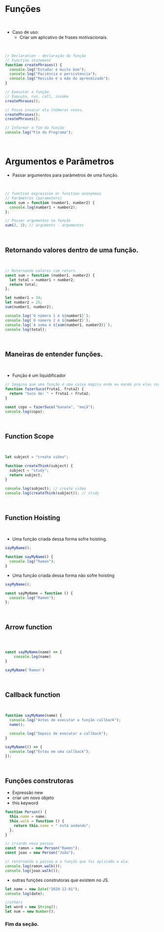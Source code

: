 # Funções

<br>

- Caso de uso:
  - Criar um aplicativo de frases motivacionais.

<br>

```js
// Declaration - declaração da função
// Function statement
function createPhrases() {
  console.log("Estudar é muito bom");
  console.log("Paciência e persistencia");
  console.log("Revisão é a mãe do aprendizado");
}

// Executar a função
// Execute, run, call, invoke
createPhrases();

// Posso invocar ela inúmeras vezes.
createPhrases();
createPhrases();

// Informar o fim da função
console.log("Fim do Programa");
```

<br>

# Argumentos e Parâmetros

- Passar argumentos para parâmetros de uma função.

<br>

```js
// function expression or function anonymous
// Parâmetros (parameters)
const sum = function (number1, number2) {
  console.log(number1 + number2);
};

// Passar argumentos na função
sum(2, 3); // arguments - argumentos
```

<br>

## Retornando valores dentro de uma função.

<br>

```js
// Retornando valores com return.
const sum = function (number1, number2) {
  let total = number1 + number2;
  return total;
};

let number1 = 34;
let number2 = 25;
sum(number1, number2);

console.log(`O número 1 é ${number1}`);
console.log(`O número 2 é ${number2}`);
console.log(`A soma é ${sum(number1, number2)}`);
console.log(total);
```

<br>

## Maneiras de entender funções.

<br>

- Função é um liquidificador

```js
// Imagina que uma função é uma caixa mágica onde eu mando pra elas coisas e ela vai me retornar um novo valor.
function fazerSuco(fruta1, fruta2) {
  return "Suco de: " + fruta1 + fruta2;
}

const copo = fazerSuco("banana", "maçã");
console.log(copo);
```

<br>

## Function Scope

<br>

```js
let subject = "create video";

function createThink(subject) {
  subject = "study";
  return subject;
}

console.log(subject); // create video
console.log(createThink(subject)); // study
```

<br>

## Function Hoisting

<br>

- Uma função criada dessa forma sofre hoisting.

```js
sayMyName();

function sayMyName() {
  console.log("Ramon");
}
```

- Uma função criada dessa forma não sofre hoisting

```js
sayMyName();

const sayMyName = function () {
  console.log("Ramon");
};
```

<br>

## Arrow function

<br>

```js

const sayMyName(name) => {
    console.log(name)
}

sayMyName('Ramon')

```

<br>

## Callback function

<br>

```js
function sayMyName(name) {
  console.log("Antes de executar a função callback");
  name();

  console.log("Depois de executar a callback");
}

sayMyName(() => {
  console.log("Estou em uma callback");
});
```

<br>

## Funções construtoras

- Expressão new
- criar um novo objeto
- this keyword
  <br>

```js
function Person() {
  this.name = name;
  this.walk = function () {
    return this.name + " está andando";
  };
}

// criando nova pessoa
const ramon = new Person("Ramon");
const joao = new Person("João");

// retornando a pessoa e a função que foi aplicada a ela.
console.log(ramon.walk());
console.log(joao.walk());
```

- outras funções construtoras que existem no JS.

```js
let name = new Date("2020-12-01");
console.log(date);

//others
let word = new String();
let num = new Number();
```

### Fim da seção.
